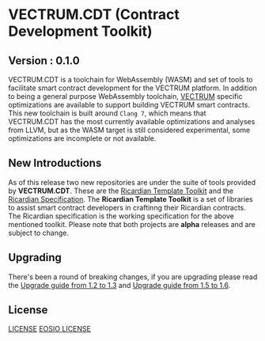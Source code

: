 # VECTRUM.CDT (Contract Development Toolkit)

## Version : 0.1.0

VECTRUM.CDT is a toolchain for WebAssembly (WASM) and set of tools to facilitate smart contract development for the VECTRUM platform. In addition to being a general purpose WebAssembly toolchain, [VECTRUM](https://github.com/vectrum-core/vectrum) specific optimizations are available to support building VECTRUM smart contracts.  This new toolchain is built around `Clang 7`, which means that VECTRUM.CDT has the most currently available optimizations and analyses from LLVM, but as the WASM target is still considered experimental, some optimizations are incomplete or not available.

## New Introductions
As of this release two new repositories are under the suite of tools provided by **VECTRUM.CDT**.  These are the [Ricardian Template Toolkit](https://github.com/eosio/ricardian-template-toolkit) and the [Ricardian Specification](https://github.com/eosio/ricardian-spec).  The **Ricardian Template Toolkit** is a set of libraries to assist smart contract developers in craftinng their Ricardian contracts.  The Ricardian specification is the working specification for the above mentioned toolkit.  Please note that both projects are **alpha** releases and are subject to change.

## Upgrading
There's been a round of breaking changes, if you are upgrading please read the [Upgrade guide from 1.2 to 1.3](./04_upgrading/1.2-to-1.3.md) and [Upgrade guide from 1.5 to 1.6](./04_upgrading/1.5-to-1.6.md).

## License
[LICENSE](../LICENSE)
[EOSIO LICENSE](../eosio.license)
